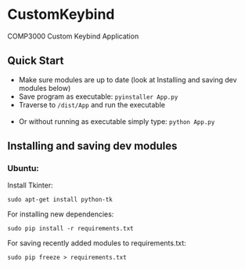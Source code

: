 # CustomKeybind
COMP3000 Custom Keybind Application

## Quick Start

- Make sure modules are up to date (look at Installing and saving dev modules below)
- Save program as executable: `pyinstaller App.py`
- Traverse to `/dist/App` and run the executable
<br></br>
- Or without running as executable simply type: `python App.py`


## Installing and saving dev modules

### Ubuntu:

Install Tkinter:
```
sudo apt-get install python-tk
```

For installing new dependencies:
```
sudo pip install -r requirements.txt
```

For saving recently added modules to requirements.txt:
```
sudo pip freeze > requirements.txt
```

